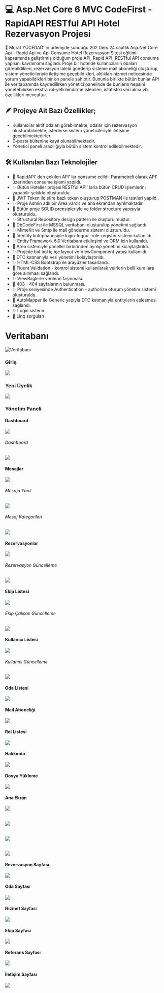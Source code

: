 # 💻 Asp.Net Core 6 MVC CodeFirst - RapidAPI RESTful API Hotel Rezervasyon Projesi
📢 Murat YÜCEDAĞ' ın udemyde sunduğu 202 Ders 24 saatlik Asp.Net Core Api - Rapid Api ve Api Consume Hotel Rezervasyon Sitesi eğitimi kapsamında geliştirmiş olduğum proje API, Rapid API, RESTful API consume yapısını kavramamı sağladı. Proje bir hotelde kullanıcıların odaları görebildikleri, rezervasyon talebi gönderip sisteme mail aboneliği oluşturup, sistem yöneticileriyle iletişime geçebildikleri, aldıkları hizmet neticesinde yorum yapabildikleri bir ön panele sahiptir. Bununla birlikte bütün bunlar API ile veritabanında kaydedilirken yönetici panelinde de bunların hepsini yönetebilirken ekstra rol-yetkilendirme işlemleri, istatistiki veri alma vb. özellikleri mevcuttur.

## 🪶 Projeye Ait Bazı Özellikler;
* Kullanıcılar aktif odaları görebilmekte, odalar için rezervasyon oluşturabilmekte, isterlerse sistem yöneticileriyle iletişime geçebilmektedirler.
* E-posta bültenine kayıt olunabilmektedir.
* Yönetici paneli aracılığıyla bütün sistem kontrol edilebilmektedir.

## 🛠️ Kullanılan Bazı Teknolojiler
* 🌟 RapidAPI' den çekilen API' lar consume edildi. Parametreli olarak API' üzerinden consume işlemi yapıldı.
* ✨ Bütün Hotelier projesi RESTful API' larla bütün CRUD işlemlerini yapabilir şekilde oluşturuldu.
* 🌟 JWT Token ile süre bazlı token oluşturup POSTMAN ile testleri yapıldı.
* ✨ Proje Admin adlı bir Area vardır ve ana ekrandan ayrılmaktadır. 
* 🌟 Bütün proje SOLID prensipleriyle ve folder structure yapısıyla oluşturuldu.
* ✨ Structural Repository design pattern ile oluşturulmuştur.
* 🌟 DbCodeFirst ile MSSQL veritabanı oluşturulup yönetimi sağlandı.
* ✨ MimeKit ve Smtp ile mail gönderme sistemi oluşturuldu.
* 🌟 Identity kütüphanesiyle login-logout-role-register sistemi kullanıldı.
* ✨ Entity Framework 6.0 Veritabanı etkileşimi ve ORM için kullanıldı.
* 🌟 Area sistemiyle paneller birbirinden ayrılıp yönetimi kolaylaştırıldı.
* ✨ Projede bol bol iç içe layout ve ViewComponent yapısı kullanıldı.
* 🌟 DTO katmanıyla veri yönetimi kolaylaştırıldı.	
* ✨ HTML-CSS Bootstrap ile arayüzler tasarlandı.
* 🌟 Fluent Validation - kontrol sistemi kullanılarak veirlerin belli kurallara göre alınması sağlandı.
* ✨ ViewBaglerle verilerin taşınması.
* 🌟 403 - 404 sayfalarının bulunması.
* ✨ Proje seviyesinde Authentication - authorize oturum yönetim sistemi oluşturuldu.
* 🌟 AutoMapper ile Generic yapıyla DTO katmanıyla entitylerin eşleşmesi sağlandı.
* ✨ Login sistemi
* 🌟 Linq sorguları


# Veritabanı
![Veritabanı](https://github.com/batuhanyalin/HotelApiProject/blob/master/HotelApiProject/wwwroot/images/projectScreenshots/database.png?raw=true)
### Giriş
![](https://github.com/batuhanyalin/HotelApiProject/blob/master/HotelApiProject/wwwroot/images/projectScreenshots/login.png?raw=true)
### Yeni Üyelik
![](https://github.com/batuhanyalin/HotelApiProject/blob/master/HotelApiProject/wwwroot/images/projectScreenshots/register.png?raw=true)

### Yönetim Paneli
#### Dashboard
![](https://github.com/batuhanyalin/HotelApiProject/blob/master/HotelApiProject/wwwroot/images/projectScreenshots/dashboard.png?raw=true)
###### Dashboard
![](https://github.com/batuhanyalin/HotelApiProject/blob/master/HotelApiProject/wwwroot/images/projectScreenshots/dashboardMessageNotification.png?raw=true)
#### Mesajlar
![](https://github.com/batuhanyalin/HotelApiProject/blob/master/HotelApiProject/wwwroot/images/projectScreenshots/message.png?raw=true)
###### Mesaja Yanıt
![](https://github.com/batuhanyalin/HotelApiProject/blob/master/HotelApiProject/wwwroot/images/projectScreenshots/answerMessage.png?raw=true)
###### Mesaj Kategorileri
![](https://github.com/batuhanyalin/HotelApiProject/blob/master/HotelApiProject/wwwroot/images/projectScreenshots/messageCategory.png?raw=true)
#### Rezervasyonlar
![](https://github.com/batuhanyalin/HotelApiProject/blob/master/HotelApiProject/wwwroot/images/projectScreenshots/reservationList.png?raw=true)
###### Rezervasyon Güncelleme
![](https://github.com/batuhanyalin/HotelApiProject/blob/master/HotelApiProject/wwwroot/images/projectScreenshots/reservationUpdate.png?raw=true)
#### Ekip Listesi
![](https://github.com/batuhanyalin/HotelApiProject/blob/master/HotelApiProject/wwwroot/images/projectScreenshots/staffList.png?raw=true)
###### Ekip Çalışan Güncelleme
![](https://github.com/batuhanyalin/HotelApiProject/blob/master/HotelApiProject/wwwroot/images/projectScreenshots/staffUpdate.png?raw=true)
#### Kullanıcı Listesi
![](https://github.com/batuhanyalin/HotelApiProject/blob/master/HotelApiProject/wwwroot/images/projectScreenshots/userList.png?raw=true)
###### Kullanıcı Güncelleme
![](https://github.com/batuhanyalin/HotelApiProject/blob/master/HotelApiProject/wwwroot/images/projectScreenshots/userUpdate.png?raw=true)
#### Oda Listesi
![](https://github.com/batuhanyalin/HotelApiProject/blob/master/HotelApiProject/wwwroot/images/projectScreenshots/roomList.png?raw=true)
#### Mail Aboneliği 
![](https://github.com/batuhanyalin/HotelApiProject/blob/master/HotelApiProject/wwwroot/images/projectScreenshots/subscribeList.png?raw=true)
#### Rol Listesi
![](https://github.com/batuhanyalin/HotelApiProject/blob/master/HotelApiProject/wwwroot/images/projectScreenshots/roleList.png?raw=true)
#### Hakkında
![](https://github.com/batuhanyalin/HotelApiProject/blob/master/HotelApiProject/wwwroot/images/projectScreenshots/aboutUpdate.png?raw=true)
#### Dosya Yükleme
![](https://github.com/batuhanyalin/HotelApiProject/blob/master/HotelApiProject/wwwroot/images/projectScreenshots/fileUpload.png?raw=true)

#### Ana Ekran
![](https://github.com/batuhanyalin/HotelApiProject/blob/master/HotelApiProject/wwwroot/images/projectScreenshots/defaultPage.png?raw=true)
######
![](https://github.com/batuhanyalin/HotelApiProject/blob/master/HotelApiProject/wwwroot/images/projectScreenshots/defaultPage2.png?raw=true)
######
![](https://github.com/batuhanyalin/HotelApiProject/blob/master/HotelApiProject/wwwroot/images/projectScreenshots/footer.png?raw=true)
######
![](https://github.com/batuhanyalin/HotelApiProject/blob/master/HotelApiProject/wwwroot/images/projectScreenshots/aboutPage.png?raw=true)
#### Rezervasyon Sayfası
![](https://github.com/batuhanyalin/HotelApiProject/blob/master/HotelApiProject/wwwroot/images/projectScreenshots/reservationPage.png?raw=true)
#### Oda Sayfası
![](https://github.com/batuhanyalin/HotelApiProject/blob/master/HotelApiProject/wwwroot/images/projectScreenshots/roomPage.png?raw=true)
#### Hizmet Sayfası
![](https://github.com/batuhanyalin/HotelApiProject/blob/master/HotelApiProject/wwwroot/images/projectScreenshots/servicePage.png?raw=true)
#### Ekip Sayfası
![](https://github.com/batuhanyalin/HotelApiProject/blob/master/HotelApiProject/wwwroot/images/projectScreenshots/staffPage.png?raw=true)
#### Referans Sayfası
![](https://github.com/batuhanyalin/HotelApiProject/blob/master/HotelApiProject/wwwroot/images/projectScreenshots/testimonialPage.png?raw=true)
#### İletişim Sayfası
![](https://github.com/batuhanyalin/HotelApiProject/blob/master/HotelApiProject/wwwroot/images/projectScreenshots/contactPage.png?raw=true)

